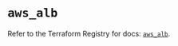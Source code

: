 # `aws_alb`

Refer to the Terraform Registry for docs: [`aws_alb`](https://registry.terraform.io/providers/hashicorp/aws/4.67.0/docs/resources/alb).
